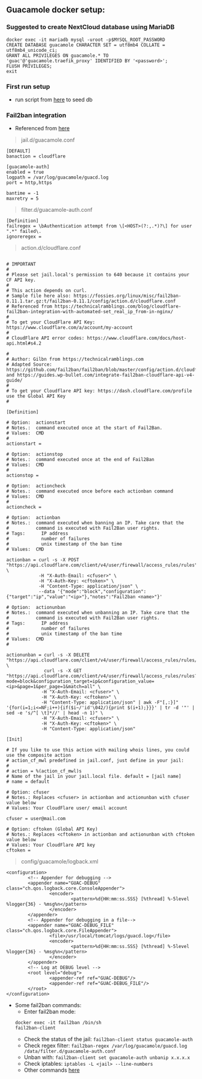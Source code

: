 ## Guacamole docker setup:

### Suggested to create NextCloud database using MariaDB

```
docker exec -it mariadb mysql -uroot -p$MYSQL_ROOT_PASSWORD
CREATE DATABASE guacamole CHARACTER SET = utf8mb4 COLLATE = utf8mb4_unicode_ci;
GRANT ALL PRIVILEGES ON guacamole.* TO 'guac'@'guacamole.traefik_proxy' IDENTIFIED BY '<password>';
FLUSH PRIVILEGES;
exit
```

### First run setup

* run script from [here](https://raw.githubusercontent.com/jerkovicl/traefik-docker/master/scripts/init_guacamole_db.sql) to seed db

### Fail2ban integration

* Referenced from [here](https://github.com/crazy-max/docker-fail2ban/tree/master/examples/jails)

> jail.d/guacamole.conf
```
[DEFAULT]
banaction = cloudflare

[guacamole-auth]
enabled = true
logpath = /var/log/guacamole/guacd.log
port = http,https

bantime = -1
maxretry = 5
```
> filter.d/guacamole-auth.conf
```
[Definition]
failregex = \bAuthentication attempt from \[<HOST>(?:,.*)?\] for user ".*" failed\.
ignoreregex =
```
> action.d/cloudflare.conf
```

# IMPORTANT
#
# Please set jail.local's permission to 640 because it contains your CF API key.
#
# This action depends on curl.
# Sample file here also: https://fossies.org/linux/misc/fail2ban-0.11.1.tar.gz:t/fail2ban-0.11.1/config/action.d/cloudflare.conf
# Referenced from https://technicalramblings.com/blog/cloudflare-fail2ban-integration-with-automated-set_real_ip_from-in-nginx/
#
# To get your CloudFlare API Key: https://www.cloudflare.com/a/account/my-account
#
# CloudFlare API error codes: https://www.cloudflare.com/docs/host-api.html#s4.2

#
# Author: Gilbn from https://technicalramblings.com
# Adapted Source: https://github.com/fail2ban/fail2ban/blob/master/config/action.d/cloudflare.conf and https://guides.wp-bullet.com/integrate-fail2ban-cloudflare-api-v4-guide/
#
# To get your Cloudflare API key: https://dash.cloudflare.com/profile use the Global API Key
#

[Definition]

# Option:  actionstart
# Notes.:  command executed once at the start of Fail2Ban.
# Values:  CMD
#
actionstart =

# Option:  actionstop
# Notes.:  command executed once at the end of Fail2Ban
# Values:  CMD
#
actionstop =

# Option:  actioncheck
# Notes.:  command executed once before each actionban command
# Values:  CMD
#
actioncheck =

# Option:  actionban
# Notes.:  command executed when banning an IP. Take care that the
#          command is executed with Fail2Ban user rights.
# Tags:      IP address
#            number of failures
#            unix timestamp of the ban time
# Values:  CMD

actionban = curl -s -X POST "https://api.cloudflare.com/client/v4/user/firewall/access_rules/rules" \
            -H "X-Auth-Email: <cfuser>" \
            -H "X-Auth-Key: <cftoken>" \
            -H "Content-Type: application/json" \
            --data '{"mode":"block","configuration":{"target":"ip","value":"<ip>"},"notes":"Fail2ban <name>"}'

# Option:  actionunban
# Notes.:  command executed when unbanning an IP. Take care that the
#          command is executed with Fail2Ban user rights.
# Tags:      IP address
#            number of failures
#            unix timestamp of the ban time
# Values:  CMD
#

actionunban = curl -s -X DELETE "https://api.cloudflare.com/client/v4/user/firewall/access_rules/rules/$( \
              curl -s -X GET "https://api.cloudflare.com/client/v4/user/firewall/access_rules/rules?mode=block&configuration_target=ip&configuration_value=<ip>&page=1&per_page=1&match=all" \
             -H "X-Auth-Email: <cfuser>" \
             -H "X-Auth-Key: <cftoken>" \
             -H "Content-Type: application/json" | awk -F"[,:}]" '{for(i=1;i<=NF;i++){if($i~/'id'\042/){print $(i+1);}}}' | tr -d '"' | sed -e 's/^[ \t]*//' | head -n 1)" \
             -H "X-Auth-Email: <cfuser>" \
             -H "X-Auth-Key: <cftoken>" \
             -H "Content-Type: application/json"

[Init]

# If you like to use this action with mailing whois lines, you could use the composite action
# action_cf_mwl predefined in jail.conf, just define in your jail:
#
# action = %(action_cf_mwl)s
# Name of the jail in your jail.local file. default = [jail name]
# name = default

# Option: cfuser
# Notes.: Replaces <cfuser> in actionban and actionunban with cfuser value below
# Values: Your CloudFlare user/ email account

cfuser = user@mail.com

# Option: cftoken (Global API Key)
# Notes.: Replaces <cftoken> in actionban and actionunban with cftoken value below
# Values: Your CloudFlare API key 
cftoken = 
```

> config/guacamole/logback.xml
```
<configuration>
        <!-- Appender for debugging -->
        <appender name="GUAC-DEBUG" class="ch.qos.logback.core.ConsoleAppender">
                <encoder>
                        <pattern>%d{HH:mm:ss.SSS} [%thread] %-5level %logger{36} - %msg%n</pattern>
                </encoder>
        </appender>
        <!-- Appender for debugging in a file-->
        <appender name="GUAC-DEBUG_FILE" class="ch.qos.logback.core.FileAppender">
                <file>/usr/local/tomcat/logs/guacd.log</file>
                <encoder>
                        <pattern>%d{HH:mm:ss.SSS} [%thread] %-5level %logger{36} - %msg%n</pattern>
                </encoder>
        </appender>
        <!-- Log at DEBUG level -->
        <root level="debug">
                <appender-ref ref="GUAC-DEBUG"/>
                <appender-ref ref="GUAC-DEBUG_FILE"/>
        </root>
</configuration>
```

* Some fail2ban commands:
    - Enter fail2ban mode: 
    ```
    docker exec -it fail2ban /bin/sh
    fail2ban-client
    ```
    - Check the status of the jail: `fail2ban-client status guacamole-auth`
    - Check regex filter: `fail2ban-regex /var/log/guacamole/guacd.log /data/filter.d/guacamole-auth.conf`
    - Unban with: `fail2ban-client set guacamole-auth unbanip x.x.x.x`
    - Check iptables: `iptables -L <jail> --line-numbers`
    - Other commands [here](https://www.fail2ban.org/wiki/index.php/Commands)
